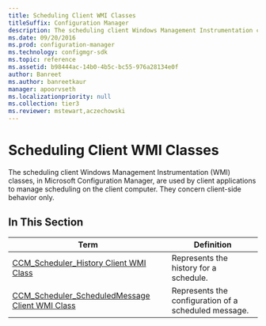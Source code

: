 ```yaml
---
title: Scheduling Client WMI Classes
titleSuffix: Configuration Manager
description: The scheduling client Windows Management Instrumentation classes are used by client applications to manage scheduling on the client computer.
ms.date: 09/20/2016
ms.prod: configuration-manager
ms.technology: configmgr-sdk
ms.topic: reference
ms.assetid: b98444ac-14b0-4b5c-bc55-976a28134e0f
author: Banreet
ms.author: banreetkaur
manager: apoorvseth
ms.localizationpriority: null
ms.collection: tier3
ms.reviewer: mstewart,aczechowski
---
```

# Scheduling Client WMI Classes
The scheduling client Windows Management Instrumentation (WMI) classes, in Microsoft Configuration Manager, are used by client applications to manage scheduling on the client computer. They concern client-side behavior only.  

## In This Section  

|Term|Definition|  
|----------|----------------|  
|[CCM_Scheduler_History Client WMI Class](../../../../../develop/reference/core/clients/client-classes/ccm_scheduler_history-client-wmi-class.md)|Represents the history for a schedule.|  
|[CCM_Scheduler_ScheduledMessage Client WMI Class](../../../../../develop/reference/core/clients/client-classes/ccm_scheduler_scheduledmessage-client-wmi-class.md)|Represents the configuration of a scheduled message.|
